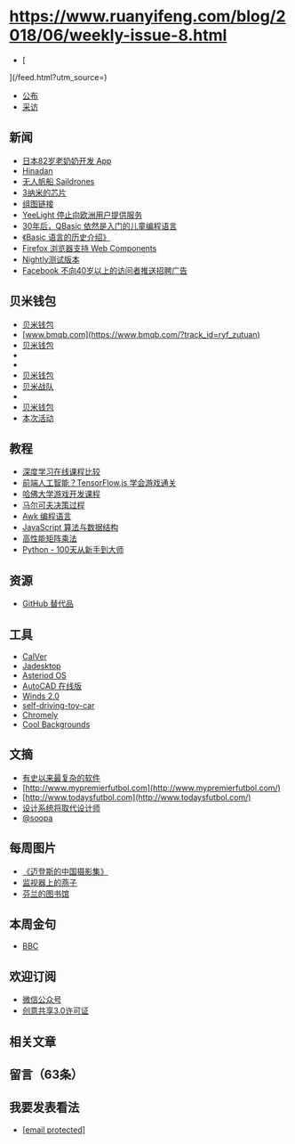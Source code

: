 # https://www.ruanyifeng.com/blog/2018/06/weekly-issue-8.html

- [


](/feed.html?utm_source=)
- [公布](http://news.sina.com.cn/o/2018-06-01/doc-ihcikcew3053427.shtml)
- [采访](http://www.sohu.com/a/213752632_165453)
## 新闻
- [日本82岁老奶奶开发 App](https://www.aarp.org/work/working-at-50-plus/info-2018/worlds-oldest-app-developer-fd.html)
- [Hinadan](https://itunes.apple.com/us/app/hinadan/id1199778491?mt=8)
- [无人帆船 Saildrones](https://www.bloomberg.com/businessweek)
- [3纳米的芯片](https://www.digitimes.com/news/a20180523PD210.html)
- [组图链接](http://www.semiinsights.com/s/bdt/15/25658.shtml)
- [YeeLight 停止向欧洲用户提供服务](https://gdprhallofshame.com/7-sorry-your-light-bulbs-and-gdpr-dont-work/)
- [30年后，QBasic 依然是入门的儿童编程语言](http://www.nicolasbize.com/blog/30-years-later-qbasic-is-still-the-best/)
- [《Basic 语言的历史介绍》](http://www.nicolasbize.com/blog/30-years-later-qbasic-is-still-the-best/)
- [Firefox 浏览器支持 Web Components](https://www.cnet.com/news/mozilla-firefox-joins-chrome-safari-making-it-easier-to-build-sophisticated-websites/)
- [Nightly测试版本](https://twitter.com/FirefoxNightly/status/1001104178146611202)
- [Facebook 不向40岁以上的访问者推送招聘广告](https://projects.propublica.org/graphics/facebook-job-ads)
## 贝米钱包
- [贝米钱包](https://www.bmqb.com/?track_id=ryf_zutuan)
- [www.bmqb.com](https://www.bmqb.com/?track_id=ryf_zutuan)
- [贝米钱包](https://www.bmqb.com/?track_id=ryf_zutuan)
- [](https://www.bmqb.com/?track_id=ryf_zutuan)
- [](https://m.bmqb.com/a/activities/group_invest?track_id=ryf_zutuan)
- [贝米钱包](https://www.bmqb.com/?track_id=ryf_zutuan)
- [贝米战队](https://m.bmqb.com/a/activities/group_invest?track_id=ryf_zutuan)
- [](https://m.bmqb.com/a/activities/group_invest?track_id=ryf_zutuan)
- [贝米钱包](https://www.bmqb.com/?track_id=ryf_zutuan)
- [本次活动](https://m.bmqb.com/a/activities/group_invest?track_id=ryf_zutuan)
## 教程
- [深度学习在线课程比较](https://hackernoon.com/deeplearning-101-coursera-vs-udemy-vs-udacity-b4eb3de06dbe)
- [前端人工智能？TensorFlow.js 学会游戏通关](https://zhuanlan.zhihu.com/p/35451395)
- [哈佛大学游戏开发课程](https://cs50.github.io/games/)
- [马尔可夫决策过程](https://xaviergeerinck.com/markov-property-chain-reward-decision)
- [Awk 编程语言](https://ia802309.us.archive.org/25/items/pdfy-MgN0H1joIoDVoIC7/The_AWK_Programming_Language.pdf)
- [JavaScript 算法与数据结构](https://github.com/trekhleb/javascript-algorithms/blob/master/README.zh-CN.md)
- [高性能矩阵乘法](https://gist.github.com/nadavrot/5b35d44e8ba3dd718e595e40184d03f0)
- [Python - 100天从新手到大师](https://github.com/jackfrued/Python-100-Days)
## 资源
- [GitHub 替代品](https://tutswiki.com/github-alternatives/)
## 工具
- [CalVer](http://calver.org/)
- [Jadesktop](https://github.com/codesardine/Jadesktop)
- [Asteriod OS](https://asteroidos.org/)
- [AutoCAD 在线版](https://web.autocad.com/)
- [Winds 2.0](https://getstream.io/winds/)
- [self-driving-toy-car](https://github.com/experiencor/self-driving-toy-car)
- [Chromely](https://github.com/mattkol/Chromely)
- [Cool Backgrounds](https://coolbackgrounds.io/)
## 文摘
- [有史以来最复杂的软件](https://www.quora.com/What-is-the-most-sophisticated-piece-of-software-code-ever-written)
- [http://www.mypremierfutbol.com](http://www.mypremierfutbol.com/)
- [http://www.todaysfutbol.com](http://www.todaysfutbol.com/)
- [设计系统将取代设计师](https://www.designsystems.com/stories/will-design-systems-replace-designers/)
- [@soopa](https://twitter.com/soopa)
## 每周图片
- [《迈登斯的中国摄影集》](https://shuge.org/ebook/carl-mydans-world-war-ii/)
- [监视器上的燕子](https://www.mobile01.com/topicdetail.php?f=629&t=5445008&p=8#68506804)
- [芬兰的图书馆](https://www.theguardian.com/cities/2018/may/15/why-finlands-cities-are-havens-for-library-lovers-oodi-helsinki)
## 本周金句
- [BBC](https://www.theguardian.com/environment/2018/jun/05/the-planet-is-on-edge-of-a-global-plastic-calamity)
## 欢迎订阅
- [微信公众号](http://weixin.sogou.com/weixin?query=%E9%98%AE%E4%B8%80%E5%B3%B0%E7%9A%84%E7%BD%91%E7%BB%9C%E6%97%A5%E5%BF%97)
- [创意共享3.0许可证](http://creativecommons.org/licenses/by-nc-nd/3.0/deed.zh)
## 相关文章
## 留言（63条）
## 我要发表看法
- [[email protected]](/cdn-cgi/l/email-protection#275e4e41424940095552464967404a464e4b0944484a)